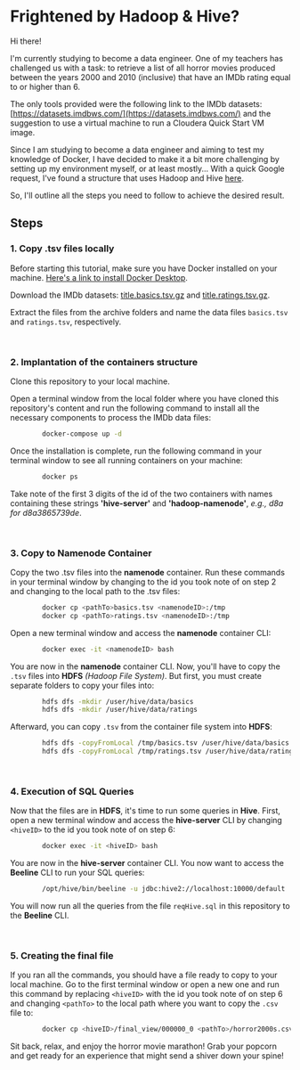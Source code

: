 # Frightened by Hadoop & Hive?

Hi there!

I'm currently studying to become a data engineer. One of my teachers has challenged us with a task: to retrieve a list of all horror movies produced between the years 2000 and 2010 (inclusive) that have an IMDb rating equal to or higher than 6.

The only tools provided were the following link to the IMDb datasets: [https://datasets.imdbws.com/](https://datasets.imdbws.com/) and the suggestion to use a virtual machine to run a Cloudera Quick Start VM image.

Since I am studying to become a data engineer and aiming to test my knowledge of Docker, I have decided to make it a bit more challenging by setting up my environment myself, or at least mostly... With a quick Google request, I've found a structure that uses Hadoop and Hive [here](https://github.com/big-data-europe/docker-hive/tree/master).

So, I'll outline all the steps you need to follow to achieve the desired result.

## Steps

### 1. Copy .tsv files locally

Before starting this tutorial, make sure you have Docker installed on your machine. [Here's a link to install Docker Desktop](https://www.docker.com/products/docker-desktop/).

Download the IMDb datasets: [title.basics.tsv.gz](https://datasets.imdbws.com/title.basics.tsv.gz) and [title.ratings.tsv.gz](https://datasets.imdbws.com/title.ratings.tsv.gz).

Extract the files from the archive folders and name the data files `basics.tsv` and `ratings.tsv`, respectively.

&nbsp;  
### 2. Implantation of the containers structure

Clone this repository to your local machine.

Open a terminal window from the local folder where you have cloned this repository's content and run the following command to install all the necessary components to process the IMDb data files:
```bash
        docker-compose up -d
```
Once the installation is complete, run the following command in your terminal window to see all running containers on your machine:
```bash
        docker ps
```

Take note of the first 3 digits of the id of the two containers with names containing these strings __'hive-server'__ and __'hadoop-namenode'__, _e.g., d8a for d8a3865739de_.

&nbsp; 
### 3. Copy to Namenode Container

Copy the two .tsv files into the __namenode__ container. Run these commands in your terminal window by changing <namenodeID> to the id you took note of on step 2 and changing <pathTo> to the local path to the .tsv files:
```bash
        docker cp <pathTo>basics.tsv <namenodeID>:/tmp
        docker cp <pathTo>ratings.tsv <namenodeID>:/tmp
```

Open a new terminal window and access the __namenode__ container CLI:
```bash
        docker exec -it <namenodeID> bash
```

You are now in the __namenode__ container CLI. Now, you'll have to copy the `.tsv` files into __HDFS__ _(Hadoop File System)_. But first, you must create separate folders to copy your files into:
```bash
        hdfs dfs -mkdir /user/hive/data/basics
        hdfs dfs -mkdir /user/hive/data/ratings
```

Afterward, you can copy `.tsv` from the container file system into __HDFS__:
```bash
        hdfs dfs -copyFromLocal /tmp/basics.tsv /user/hive/data/basics
        hdfs dfs -copyFromLocal /tmp/ratings.tsv /user/hive/data/ratings
```
&nbsp;  
### 4. Execution of SQL Queries

Now that the files are in __HDFS__, it's time to run some queries in __Hive__. First, open a new terminal window and access the __hive-server__ CLI by changing `<hiveID>` to the id you took note of on step 6:
```bash
        docker exec -it <hiveID> bash
```

You are now in the __hive-server__ container CLI. You now want to access the __Beeline__ CLI to run your SQL queries:
```bash
        /opt/hive/bin/beeline -u jdbc:hive2://localhost:10000/default
```

You will now run all the queries from the file `reqHive.sql` in this repository to the __Beeline__ CLI.

&nbsp;
### 5. Creating the final file

If you ran all the commands, you should have a file ready to copy to your local machine. Go to the first terminal window or open a new one and run this command by replacing `<hiveID>` with the id you took note of on step 6 and changing `<pathTo>` to the local path where you want to copy the `.csv` file to:
```bash
        docker cp <hiveID>/final_view/000000_0 <pathTo>/horror2000s.csv
```

Sit back, relax, and enjoy the horror movie marathon! Grab your popcorn and get ready for an experience that might send a shiver down your spine!
